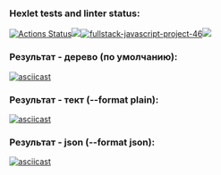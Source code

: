 ### Hexlet tests and linter status:
[![Actions Status](https://github.com/AnastasiaYakushina/fullstack-javascript-project-46/workflows/hexlet-check/badge.svg)](https://github.com/AnastasiaYakushina/fullstack-javascript-project-46/actions)<a href="https://codeclimate.com/github/AnastasiaYakushina/fullstack-javascript-project-46/maintainability"><img src="https://api.codeclimate.com/v1/badges/0209126ae2847e7a7352/maintainability" /></a>[![fullstack-javascript-project-46](https://github.com/AnastasiaYakushina/fullstack-javascript-project-46/actions/workflows/fullstack-javascript-project-46.yml/badge.svg)](https://github.com/AnastasiaYakushina/fullstack-javascript-project-46/actions)<a href="https://codeclimate.com/github/AnastasiaYakushina/fullstack-javascript-project-46/test_coverage"><img src="https://api.codeclimate.com/v1/badges/0209126ae2847e7a7352/test_coverage" /></a>

### Результат - дерево (по умолчанию):
[![asciicast](https://asciinema.org/a/590273.svg)](https://asciinema.org/a/590273)

### Результат - тект (--format plain):
[![asciicast](https://asciinema.org/a/590278.svg)](https://asciinema.org/a/590278)

### Результат - json (--format json):
[![asciicast](https://asciinema.org/a/590281.svg)](https://asciinema.org/a/590281)
